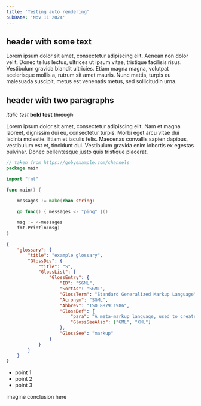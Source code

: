 ```yaml
---
title: 'Testing auto rendering'
pubDate: 'Nov 11 2024'
---
```


## header with some text
Lorem ipsum dolor sit amet, consectetur adipiscing elit. Aenean non dolor velit. Donec tellus lectus, ultrices ut ipsum vitae, tristique facilisis risus. Vestibulum gravida blandit ultricies. Etiam magna magna, volutpat scelerisque mollis a, rutrum sit amet mauris. Nunc mattis, turpis eu malesuada suscipit, metus est venenatis metus, sed sollicitudin urna. 

## header with two paragraphs
_italic test_ **bold test** ~~through~~

Lorem ipsum dolor sit amet, consectetur adipiscing elit. Nam et magna laoreet, dignissim dui eu, consectetur turpis. Morbi eget arcu vitae dui lacinia molestie. Etiam et iaculis felis. Maecenas convallis sapien dapibus, vestibulum est et, tincidunt dui. Vestibulum gravida enim lobortis ex egestas pulvinar. Donec pellentesque justo quis tristique placerat.

```go
// taken from https://gobyexample.com/channels
package main

import "fmt"

func main() {

    messages := make(chan string)

    go func() { messages <- "ping" }()

    msg := <-messages
    fmt.Println(msg)
}
```

```json
{
    "glossary": {
        "title": "example glossary",
		"GlossDiv": {
            "title": "S",
			"GlossList": {
                "GlossEntry": {
                    "ID": "SGML",
					"SortAs": "SGML",
					"GlossTerm": "Standard Generalized Markup Language",
					"Acronym": "SGML",
					"Abbrev": "ISO 8879:1986",
					"GlossDef": {
                        "para": "A meta-markup language, used to create markup languages such as DocBook.",
						"GlossSeeAlso": ["GML", "XML"]
                    },
					"GlossSee": "markup"
                }
            }
        }
    }
}
```
* point 1
* point 2
* point 3

imagine conclusion here
